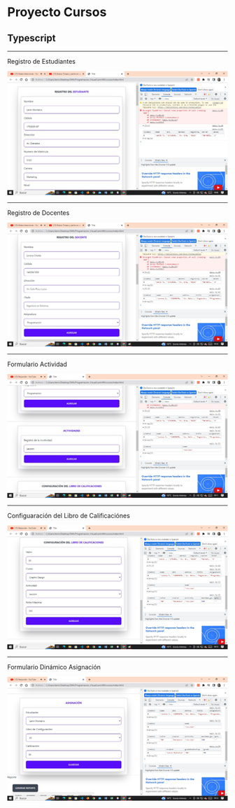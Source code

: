 # **Proyecto Cursos** 
## Typescript

___

Registro de Estudiantes

!["registroEstudiante"](https://github.com/leninmt/Typescript_curso_proyecto/blob/main/Img/estudiante.jpg)


---

Registro de Docentes

!["registroDocentes"](https://github.com/leninmt/Typescript_curso_proyecto/blob/main/Img/docente.jpg)

---

Formulario Actividad

!["registroActividad"](https://github.com/leninmt/Typescript_curso_proyecto/blob/main/Img/actividades.jpg)

---
Configuaración del Libro de Calificaciónes

!["registroLibro"](https://github.com/leninmt/Typescript_curso_proyecto/blob/main/Img/libro.jpg)

---
Formulario Dinámico Asignación

!["registroAsignacion"](https://github.com/leninmt/Typescript_curso_proyecto/blob/main/Img/asignacion.jpg)